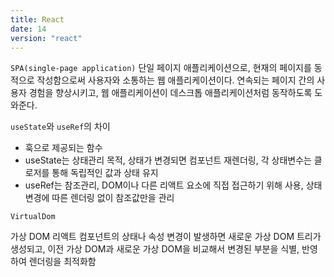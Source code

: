 ```yaml
---
title: React
date: 14
version: "react"
---
```


`SPA(single-page application)`
단일 페이지 애플리케이션으로, 현재의 페이지를 동적으로 작성함으로써 사용자와 소통하는 웹 애플리케이션이다. 연속되는 페이지 간의 사용자 경험을 향상시키고, 웹 애플리케이션이 데스크톱 애플리케이션처럼 동작하도록 도와준다.

`useState`와 `useRef`의 차이

- 훅으로 제공되는 함수
- useState는 상태관리 목적, 상태가 변경되면 컴포넌트 재렌더링, 각 상태변수는 클로저를 통해 독립적인 값과 상태 유지
- useRef는 참조관리, DOM이나 다른 리액트 요소에 직접 접근하기 위해 사용, 상태 변경에 따른 렌더링 없이 참조값만을 관리

`VirtualDom`

가상 DOM 리액트 컴포넌트의 상태나 속성 변경이 발생하면 새로운 가상 DOM 트리가 생성되고, 이전 가상 DOM과 새로운 가상 DOM을 비교해서 변경된 부분을 식별, 반영하여 렌더링을 최적화함
